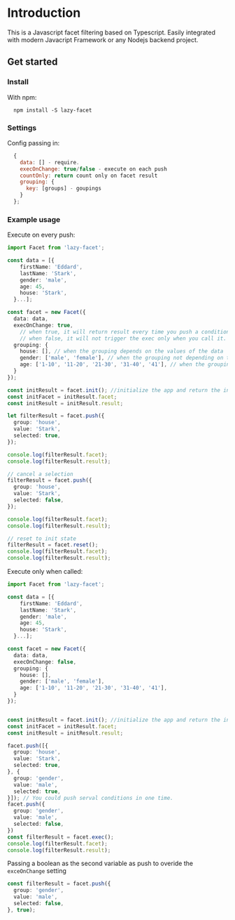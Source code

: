 # Introduction
This is a Javascript facet filtering based on Typescript. Easily integrated with modern Javacript Framework or any Nodejs backend project. 

## Get started

### Install

With npm:

```shell
  npm install -S lazy-facet
```

### Settings

Config passing in:
```javascript
  {
    data: [] - require.
    execOnChange: true/false - execute on each push
    countOnly: return count only on facet result
    grouping: {
      key: [groups] - goupings
    }
  };
```

### Example usage

Execute on every push:

```typescript
import Facet from 'lazy-facet';

const data = [{
    firstName: 'Eddard',
    lastName: 'Stark',
    gender: 'male',
    age: 45,
    house: 'Stark',
  }...];

const facet = new Facet({
  data: data,
  execOnChange: true,
    // when true, it will return result every time you push a condition.
    // when false, it will not trigger the exec only when you call it. 
  grouping: {
    house: [], // when the grouping depends on the values of the data
    gender: ['male', 'female'], // when the grouping not depending on the given data.
    age: ['1-10', '11-20', '21-30', '31-40', '41'], // when the grouping is range.
  }
});

const initResult = facet.init(); //initialize the app and return the init facet panel and result data.
const initFacet = initResult.facet;
const initResult = initResult.result;

let filterResult = facet.push({
  group: 'house',
  value: 'Stark',
  selected: true,
});

console.log(filterResult.facet);
console.log(filterResult.result);

// cancel a selection
filterResult = facet.push({
  group: 'house',
  value: 'Stark',
  selected: false,
});

console.log(filterResult.facet);
console.log(filterResult.result);

// reset to init state
filterResult = facet.reset();
console.log(filterResult.facet);
console.log(filterResult.result);
```

Execute only when called: 

```typescript
import Facet from 'lazy-facet';

const data = [{
    firstName: 'Eddard',
    lastName: 'Stark',
    gender: 'male',
    age: 45,
    house: 'Stark',
  }...];

const facet = new Facet({
  data: data,
  execOnChange: false,
  grouping: {
    house: [],
    gender: ['male', 'female'],
    age: ['1-10', '11-20', '21-30', '31-40', '41'],
  }
});


const initResult = facet.init(); //initialize the app and return the init facet panel and result data.
const initFacet = initResult.facet;
const initResult = initResult.result;

facet.push([{
  group: 'house',
  value: 'Stark',
  selected: true,
}, {
  group: 'gender',
  value: 'male',
  selected: true,
}]); // You could push serval conditions in one time.
facet.push({
  group: 'gender',
  value: 'male',
  selected: false,
})
const filterResult = facet.exec();
console.log(filterResult.facet);
console.log(filterResult.result);
```

Passing a boolean as the second variable as push to overide the `exceOnChange` setting

```typescript
const filterResult = facet.push({
  group: 'gender',
  value: 'male',
  selected: false,
}, true);
```
